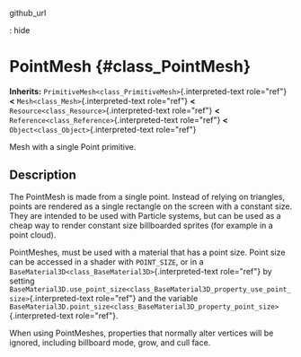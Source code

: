 github\_url

:   hide

PointMesh {#class_PointMesh}
=========

**Inherits:** `PrimitiveMesh<class_PrimitiveMesh>`{.interpreted-text
role="ref"} **\<** `Mesh<class_Mesh>`{.interpreted-text role="ref"}
**\<** `Resource<class_Resource>`{.interpreted-text role="ref"} **\<**
`Reference<class_Reference>`{.interpreted-text role="ref"} **\<**
`Object<class_Object>`{.interpreted-text role="ref"}

Mesh with a single Point primitive.

Description
-----------

The PointMesh is made from a single point. Instead of relying on
triangles, points are rendered as a single rectangle on the screen with
a constant size. They are intended to be used with Particle systems, but
can be used as a cheap way to render constant size billboarded sprites
(for example in a point cloud).

PointMeshes, must be used with a material that has a point size. Point
size can be accessed in a shader with `POINT_SIZE`, or in a
`BaseMaterial3D<class_BaseMaterial3D>`{.interpreted-text role="ref"} by
setting
`BaseMaterial3D.use_point_size<class_BaseMaterial3D_property_use_point_size>`{.interpreted-text
role="ref"} and the variable
`BaseMaterial3D.point_size<class_BaseMaterial3D_property_point_size>`{.interpreted-text
role="ref"}.

When using PointMeshes, properties that normally alter vertices will be
ignored, including billboard mode, grow, and cull face.
